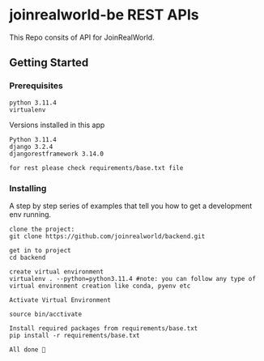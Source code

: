 # joinrealworld-be REST APIs
This Repo consits of API for JoinRealWorld.

## Getting Started

### Prerequisites
```
python 3.11.4
virtualenv
```

Versions installed in this app
```
Python 3.11.4
django 3.2.4
djangorestframework 3.14.0

for rest please check requirements/base.txt file
```
### Installing

A step by step series of examples that tell you how to get a development env running.

```
clone the project:
git clone https://github.com/joinrealworld/backend.git

get in to project
cd backend

create virtual environment
virtualenv . --python=python3.11.4 #note: you can follow any type of virtual environment creation like conda, pyenv etc

Activate Virtual Environment

source bin/acctivate

Install required packages from requirements/base.txt
pip install -r requirements/base.txt

All done 🤟
```
